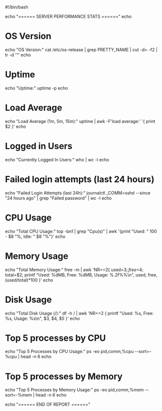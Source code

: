 #!/bin/bash

echo "====== SERVER PERFORMANCE STATS ======"
echo

# OS Version
echo "OS Version:"
cat /etc/os-release | grep PRETTY_NAME | cut -d= -f2 | tr -d '"'
echo

# Uptime
echo "Uptime:"
uptime -p
echo

# Load Average
echo "Load Average (1m, 5m, 15m):"
uptime | awk -F'load average:' '{ print $2 }'
echo

# Logged in Users
echo "Currently Logged In Users:"
who | wc -l
echo

# Failed login attempts (last 24 hours)
echo "Failed Login Attempts (last 24h):"
journalctl _COMM=sshd --since "24 hours ago" | grep "Failed password" | wc -l
echo

# CPU Usage
echo "Total CPU Usage:"
top -bn1 | grep "Cpu(s)" | awk '{print "Used: " 100 - $8 "%, Idle: " $8 "%"}'
echo

# Memory Usage
echo "Total Memory Usage:"
free -m | awk 'NR==2{
  used=$3;
  free=$4;
  total=$2;
  printf "Used: %dMB, Free: %dMB, Usage: %.2f%%\n", used, free, (used/total)*100
}'
echo

# Disk Usage
echo "Total Disk Usage (/):"
df -h / | awk 'NR==2 {
  printf "Used: %s, Free: %s, Usage: %s\n", $3, $4, $5
}'
echo

# Top 5 processes by CPU
echo "Top 5 Processes by CPU Usage:"
ps -eo pid,comm,%cpu --sort=-%cpu | head -n 6
echo

# Top 5 processes by Memory
echo "Top 5 Processes by Memory Usage:"
ps -eo pid,comm,%mem --sort=-%mem | head -n 6
echo

echo "====== END OF REPORT ======"